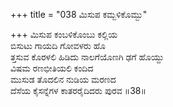 +++
title = "038 ಮಿಸುಪ ಕಮ್ಬಳಿಕೊಮ್ಬು"

+++
ಮಿಸುಪ ಕಂಬಳಿಕೊಂಬು ಕಲ್ಲಿಯ  
ಬಿಸುಟು ಗಾಯದಿ ಗೋವಳರು ಹೊ  
ತ್ತಸುವ ಕೊರಳಲಿ ಹಿಡಿದು ನಾಲಗೆಯೊಣಗಿ ಢಗೆ ಹೊಯ್ದು  
ವಿಷಮ ರಣಭೀತಿಯಲಿ ಕಂದಿದ  
ಮುಸುಡ ತೊದಲಿನ ನುಡಿಯ ಮರಣದ  
ದೆಸೆಯ ಕೈಸನ್ನೆಗಳ ಕಾತರರೈದಿದರು ಪುರವ      ॥38॥